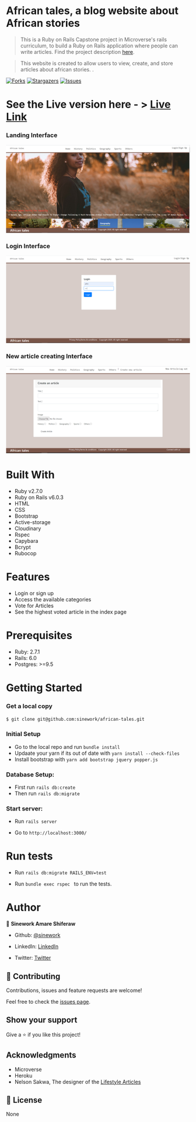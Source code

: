 
# African tales, a blog website about African stories

> This is a Ruby on Rails Capstone project in Microverse's rails curriculum, to build a Ruby on Rails application where people can write articles. Find the project description [here](https://www.notion.so/Lifestyle-articles-b82a5f10122b4cec924cd5d4a6cf7561#55d51338627b42bd95d86e2d1e58f105).

> This website is created to allow users to view, create,  and store articles about african stories. .


[![Forks][forks-shield]][forks-url]
[![Stargazers][stars-shield]][stars-url]
[![Issues][issues-shield]][issues-url]


# See the Live version here - > [Live Link](https://glacial-harbor-53995.herokuapp.com/)

### Landing Interface
<img src="./app/assets/images/Landing.PNG" width="auto" height="auto" />

### Login Interface
<img src="./app/assets/images/Login.PNG" width="auto" height="auto" />

### New article creating Interface
<img src="./app/assets/images/newarticle.PNG" width="auto" height="auto" />

# Built With

- Ruby v2.7.0
- Ruby on Rails v6.0.3
- HTML
- CSS
- Bootstrap
- Active-storage
- Cloudinary
- Rspec
- Capybara
- Bcrypt
- Rubocop

# Features
- Login or sign up 
- Access the available categories
- Vote for Articles
- See the highest voted article in the index page

# Prerequisites

- Ruby: 2.7.1
- Rails: 6.0
- Postgres: >=9.5

# Getting Started

### Get a local copy

`$ git clone git@github.com:sinework/african-tales.git`

### Initial Setup

- Go to the local repo and run `bundle install`
- Updaate your yarn if its out of date with `yarn install --check-files`
- Install bootstrap with ```yarn add bootstrap jquery popper.js```

### Database Setup:
- First run `rails db:create`
- Then run `rails db:migrate`

### Start server:
- Run `rails server`

- Go to `http://localhost:3000/`



# Run tests
- Run `rails db:migrate RAILS_ENV=test`

- Run  ```bundle exec rspec ``` to run the tests.


# Author

👤 **Sinework Amare Shiferaw**

- Github: [@sinework](https://github.com/sinework)

- LinkedIn: [LinkedIn](https://www.linkedin.com/in/sinework-amare-shiferaw/)
- Twitter: [Twitter](https://twitter.com/SineworkAmare)


## 🤝 Contributing

Contributions, issues and feature requests are welcome!

Feel free to check the [issues page](https://github.com/Berabjesus/Ethiopia-on-Rails/issues).

## Show your support

Give a ⭐️ if you like this project!

## Acknowledgments

- Microverse
- Heroku
- Nelson Sakwa, The designer of the [Lifestyle Articles](https://www.behance.net/gallery/14554909/liFEsTlye-Mobile-version)

## 📝 License

None


[forks-shield]: https://img.shields.io/github/forks/sinework/african-tales
[forks-url]:https://github.com/sinework/african-tales/network/members
[stars-shield]: https://img.shields.io/github/stars/sinework/african-tales
[stars-url]: https://github.com/sinework/african-tales/stargazers
[issues-shield]: https://img.shields.io/github/issues/sinework/african-tales
[issues-url]: https://github.com/Berabjesus/Ethiopia-on-Rails/issues

